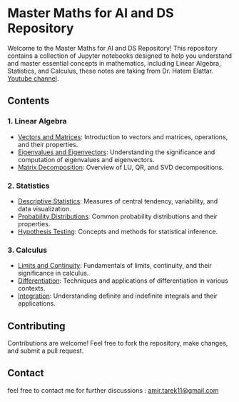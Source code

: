 # Master Maths for AI and DS Repository
Welcome to the Master Maths for AI and DS Repository! This repository contains a collection of Jupyter notebooks designed to help you understand and master essential concepts in mathematics, including Linear Algebra, Statistics, and Calculus, these notes are taking from Dr. Hatem Elattar.
[Youtube channel](https://www.youtube.com/@ArtificialIntelligenceDataScie).
## Contents

### 1. Linear Algebra
- [Vectors and Matrices](./Linear_Algebra/Vectors_and_Matrices.ipynb): Introduction to vectors and matrices, operations, and their properties.
- [Eigenvalues and Eigenvectors](./Linear_Algebra/Eigenvalues_and_Eigenvectors.ipynb): Understanding the significance and computation of eigenvalues and eigenvectors.
- [Matrix Decomposition](./Linear_Algebra/Matrix_Decomposition.ipynb): Overview of LU, QR, and SVD decompositions.

### 2. Statistics
- [Descriptive Statistics](./Statistics/Day2.ipynb): Measures of central tendency, variability, and data visualization.
- [Probability Distributions](./Statistics/Day4.ipynb): Common probability distributions and their properties.
- [Hypothesis Testing](./Statistics/Hypothesis_Testing.ipynb): Concepts and methods for statistical inference.

### 3. Calculus
- [Limits and Continuity](./Calculus/Limits_and_Continuity.ipynb): Fundamentals of limits, continuity, and their significance in calculus.
- [Differentiation](./Calculus/Differentiation.ipynb): Techniques and applications of differentiation in various contexts.
- [Integration](./Calculus/Integration.ipynb): Understanding definite and indefinite integrals and their applications.


## Contributing
Contributions are welcome! Feel free to fork the repository, make changes, and submit a pull request.

## Contact
feel free to contact me for further discussions : amir.tarek11@gmail.com
